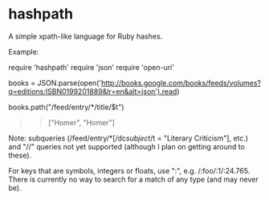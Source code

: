 hashpath
========

A simple xpath-like language for Ruby hashes.

Example:

require 'hashpath'
require 'json'
require 'open-uri'

books = JSON.parse(open('http://books.google.com/books/feeds/volumes?q=editions:ISBN0199201889&lr=en&alt=json').read)

books.path("/feed/entry/*/title/$t")

>> ["Homer", "Homer"]

Note: subqueries (/feed/entry/*[/dc$subject/$t = "Literary Criticism"], etc.) and "//" queries not yet supported (although I plan on getting around to these).

For keys that are symbols, integers or floats, use ":", e.g. /:foo/:1/:24.765.  There is currently no way to search for a match of any type (and may never be).